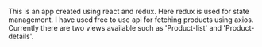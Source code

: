 This is an app created using react and redux. Here redux is used for state management. I have used free to use api for fetching products using axios.
Currently there are two views available such as 'Product-list' and 'Product-details'.
